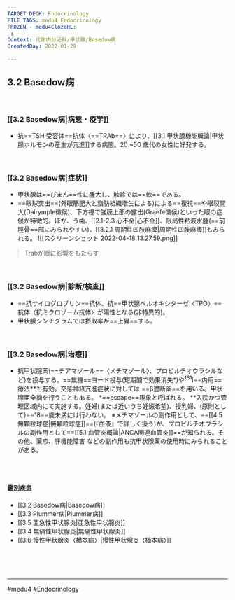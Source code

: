 ```yaml
---
TARGET DECK: Endocrinology
FILE TAGS: medu4 Endocrinology
FROZEN - medu4ClozeHL:
 : 
Context: 代謝内分泌科/甲状腺/Basedow病
CreatedDay: 2022-01-29

---
```


## 3.2 Basedow病

<br>

### [[3.2 Basedow病|病態・疫学]]
* 抗==TSH 受容体==抗体〈==TRAb==〉により、[[3.1 甲状腺機能概論|甲状腺ホルモンの産生が亢進]]する病態。20 ~50 歳代の女性に好発する。
 
<!--ID: 1643709296084-->


<br>

### [[3.2 Basedow病|症状]]
* 甲状腺は==びまん==性に腫大し、触診では==軟==である。
* ==眼球突出==(外眼筋肥大と脂肪組織増生による)による==複視==や眼裂開大(Dalrymple徴候)、下方視で強膜上部の露出(Graefe徴候)といった眼の症候が特徴的。ほか、う歯、[[2.1-2.3 心不全|心不全]]、限局性粘液水腫(==前脛骨==部にみられやすい)、[[3.2.1 周期性四肢麻痺|周期性四肢麻痺]]もみられる。
![[スクリーンショット 2022-04-18 13.27.59.png]]
<!--ID: 1643709296091-->


>Trabが眼に影響をもたらす

<br>

### [[3.2 Basedow病|診断/検査]]
* ==抗サイログロブリン==抗体、抗==甲状腺ペルオキシターゼ〈TPO〉==抗体〈抗ミクロゾーム抗体〉が陽性となる(非特異的)。 
* 甲状腺シンチグラムでは摂取率が==上昇==する。
<!--ID: 1643709296098-->


<br>

### [[3.2 Basedow病|治療]]
* 抗甲状腺薬(==チアマゾール==〈メチマゾール〉、プロピルチオウラシルなど)を投与する。==無機==ヨード投与(短期間で効果消失\*)や<sup>131</sup>I==内用==療法\*\*も有効。交感神経亢進症状に対しては ==β遮断薬==を用いる。甲状腺亜全摘を行うこともある。
\*==escape==現象と呼ばれる。
\*\*入院かつ管理区域内にて実施する。妊婦(または近いうち妊娠希望)、授乳婦、(原則として)==18==歳未満には行わない。
※メチマゾールの副作用として、==[[4.5 無顆粒球症|無顆粒球症]]==(『血液』で詳しく扱う)が、プロピルチオウラシルの副作用として==[[5.1 血管炎概論|ANCA関連血管炎]]==が知られる。その他、薬疹、肝機能障害 などの副作用も抗甲状腺薬の使用時にみられることがある。
<!--ID: 1643709296104-->



<br><br>

#### 鑑別疾患
* [[3.2 Basedow病|Basedow病]]
* [[3.3 Plummer病|Plummer病]]
* [[3.5 亜急性甲状腺炎|亜急性甲状腺炎]]
* [[3.4 無痛性甲状腺炎|無痛性甲状腺炎]]
* [[3.6 慢性甲状腺炎〈橋本病〉|慢性甲状腺炎〈橋本病〉]]



<br><br><br>

---
#medu4 #Endocrinology 